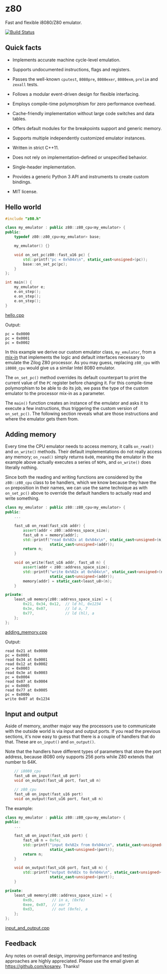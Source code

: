 # z80
Fast and flexible i8080/Z80 emulator.

[![Build Status](https://travis-ci.org/kosarev/z80.svg?branch=master)](https://travis-ci.org/kosarev/z80)


## Quick facts

* Implements accurate machine cycle-level emulation.

* Supports undocumented instructions, flags and registers.

* Passes the well-known `cputest`, `8080pre`, `8080exer`,
  `8080exm`, `prelim` and `zexall` tests.

* Follows a modular event-driven design for flexible interfacing.

* Employs compile-time polymorphism for zero performance
  overhead.

* Cache-friendly implementation without large code switches and
  data tables.

* Offers default modules for the breakpoints support and generic
  memory.

* Supports multiple independently customized emulator instances.

* Written in strict C++11.

* Does not rely on implementation-defined or unspecified
  behavior.

* Single-header implementation.

* Provides a generic Python 3 API and instruments to create
  custom bindings.

* MIT license.


## Hello world

```c++
#include "z80.h"

class my_emulator : public z80::z80_cpu<my_emulator> {
public:
    typedef z80::z80_cpu<my_emulator> base;

    my_emulator() {}

    void on_set_pc(z80::fast_u16 pc) {
        std::printf("pc = 0x%04x\n", static_cast<unsigned>(pc));
        base::on_set_pc(pc);
    }
};

int main() {
    my_emulator e;
    e.on_step();
    e.on_step();
    e.on_step();
}
```
[hello.cpp](https://github.com/kosarev/z80/blob/master/examples/hello.cpp)

Output:
```
pc = 0x0000
pc = 0x0001
pc = 0x0002
```

In this example we derive our custom emulator class,
`my_emulator`, from a
[mix-in](https://en.wikipedia.org/wiki/Mixin) that implements the
logic and default interfaces necessary to emulate the Zilog Z80
processor.
As you may guess, replacing `z80_cpu` with `i8080_cpu` would give
us a similar Intel 8080 emulator.

The `on_set_pc()` method overrides its default counterpart to
print the current value of the `PC` register before changing it.
For this compile-time polymorphism to be able to do its job, we
pass the type of the custom emulator to the processor mix-in as a
parameter.

The `main()` function creates an instance of the emulator and
asks it to execute a few instructions, thus triggering the custom
version of `on_set_pc()`.
The following section reveals what are those instructions and
where the emulator gets them from.


## Adding memory

Every time the CPU emulator needs to access memory, it calls
`on_read()` and `on_write()` methods.
Their default implementations do not really access any memory;
`on_read()` simply returns `0x00`, meaning the emulator in the
example above actually executes a series of `NOP`s, and
`on_write()` does literally nothing.

Since both the reading and writing functions are considered by
the `z80::z80_cpu` class to be handlers, which we know because
they have the `on` preposition in their names, we can use the
same technique as with `on_set_pc()` above to override the
default handlers to actually read and write something.

```c++
class my_emulator : public z80::z80_cpu<my_emulator> {
public:
    ...

    fast_u8 on_read(fast_u16 addr) {
        assert(addr < z80::address_space_size);
        fast_u8 n = memory[addr];
        std::printf("read 0x%02x at 0x%04x\n", static_cast<unsigned>(n),
                    static_cast<unsigned>(addr));
        return n;
    }

    void on_write(fast_u16 addr, fast_u8 n) {
        assert(addr < z80::address_space_size);
        std::printf("write 0x%02x at 0x%04x\n", static_cast<unsigned>(n),
                    static_cast<unsigned>(addr));
        memory[addr] = static_cast<least_u8>(n);
    }

private:
    least_u8 memory[z80::address_space_size] = {
        0x21, 0x34, 0x12,  // ld hl, 0x1234
        0x3e, 0x07,        // ld a, 7
        0x77,              // ld (hl), a
    };
};
```
[adding_memory.cpp](https://github.com/kosarev/z80/blob/master/examples/adding_memory.cpp)

Output:
```
read 0x21 at 0x0000
pc = 0x0001
read 0x34 at 0x0001
read 0x12 at 0x0002
pc = 0x0003
read 0x3e at 0x0003
pc = 0x0004
read 0x07 at 0x0004
pc = 0x0005
read 0x77 at 0x0005
pc = 0x0006
write 0x07 at 0x1234
```


## Input and output

Aside of memory, another major way the processors use to
communicate with the outside world is via input and output ports.
If you read the previous sections, it's now easy to guess that
there is a couple of handlers that do that.
These are `on_input()` and `on_output()`.

Note that the handlers have different types of parameters that
store the port address, because i8080 only supports 256 ports
while Z80 extends that number to 64K.

```c++
    // i8080_cpu
    fast_u8 on_input(fast_u8 port)
    void on_output(fast_u8 port, fast_u8 n)

    // z80_cpu
    fast_u8 on_input(fast_u16 port)
    void on_output(fast_u16 port, fast_u8 n)
```

The example:
```c++
class my_emulator : public z80::z80_cpu<my_emulator> {
public:
    ...

    fast_u8 on_input(fast_u16 port) {
        fast_u8 n = 0xfe;
        std::printf("input 0x%02x from 0x%04x\n", static_cast<unsigned>(n),
                    static_cast<unsigned>(port));
        return n;
    }

    void on_output(fast_u16 port, fast_u8 n) {
        std::printf("output 0x%02x to 0x%04x\n", static_cast<unsigned>(n),
                    static_cast<unsigned>(port));
    }

private:
    least_u8 memory[z80::address_space_size] = {
        0xdb,        // in a, (0xfe)
        0xee, 0x07,  // xor 7
        0xd3,        // out (0xfe), a
    };
};
```
[input_and_output.cpp](https://github.com/kosarev/z80/blob/master/examples/input_and_output.cpp)


## Feedback

Any notes on overall design, improving performance and testing
approaches are highly appreciated. Please use the email given at
<https://github.com/kosarev>. Thanks!
